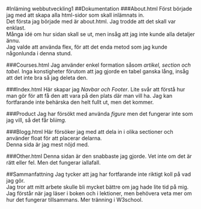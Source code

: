 #Inläming webbutveckling1
##Dokumentation
###About.html
Först började jag med att skapa alla html-sidor som skall inlämnats in.  
Det första jag började med är about.html. Jag trodde att det skall var enklast.  
Många idé om hur sidan skall se ut, men insåg att jag inte kunde alla detaljer ännu.  
Jag valde att använda flex, för att det enda metod som jag kunde någonlunda i denna stund. 

###Courses.html
Jag använder enkel formation såsom *artikel, section och tabel.*
Inga konstigheter förutom att jag gjorde en tabel ganska lång, insåg att det inte bra så jag deleta den.  

###Index.html
Här skapar jag *Navbar och Footer*. Lite svår att förstå hur man gör för att få den att vara på den plats där man vill ha.
Jag kan fortfarande inte behärska den helt fullt ut, men det kommer.

###Product
Jag har försökt med använda *figure* men det fungerar inte som jag vill, så det får bli*img.*

###Blogg.html
Här försöker jag med att dela in i olika sectioner
och använder float för att placerar delarna.  
Denna sida är jag mest nöjd med.

###Other.html
Denna sidan är den snabbaste jag gjorde. Vet inte om det är rätt eller fel.
Men det fungerar iallafall.

##Sammanfattning
Jag tycker att jag har fortfarande inte riktigt koll på vad jag gör.  
Jag tror att mitt arbete skulle bli mycket bättre 
om jag hade lite tid på mig.  
Jag förstår när jag läser i boken och i lektioner, 
men behövera veta mer om hur det fungerar tillsammans.
Mer tränning i W3school.







